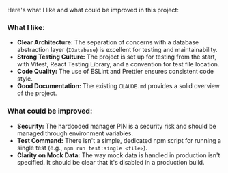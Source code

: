 Here's what I like and what could be improved in this project:

### What I like:

- **Clear Architecture:** The separation of concerns with a database abstraction layer (`IDatabase`) is excellent for testing and maintainability.
- **Strong Testing Culture:** The project is set up for testing from the start, with Vitest, React Testing Library, and a convention for test file location.
- **Code Quality:** The use of ESLint and Prettier ensures consistent code style.
- **Good Documentation:** The existing `CLAUDE.md` provides a solid overview of the project.

### What could be improved:

- **Security:** The hardcoded manager PIN is a security risk and should be managed through environment variables.
- **Test Command:** There isn't a simple, dedicated npm script for running a single test (e.g., `npm run test:single <file>`).
- **Clarity on Mock Data:** The way mock data is handled in production isn't specified. It should be clear that it's disabled in a production build.
